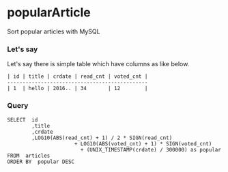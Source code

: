 # popularArticle
Sort popular articles with MySQL

### Let's say
Let's say there is simple table which have columns as like below.

    | id | title | crdate | read_cnt | voted_cnt |
    ----------------------------------------------
    | 1  | hello | 2016.. | 34       | 12        |


### Query
    SELECT  id
            ,title
            ,crdate
            ,LOG10(ABS(read_cnt) + 1) / 2 * SIGN(read_cnt)
						  + LOG10(ABS(voted_cnt) + 1) * SIGN(voted_cnt) 
							+ (UNIX_TIMESTAMP(crdate) / 300000) as popular
    FROM  articles
    ORDER BY  popular DESC
